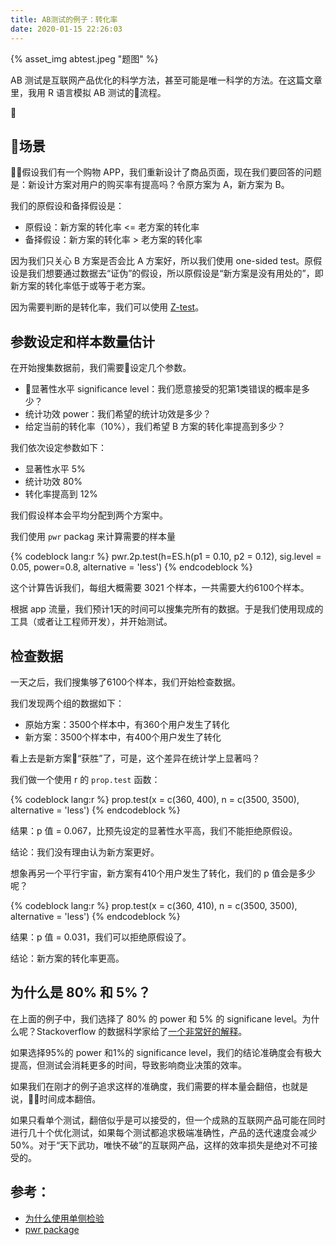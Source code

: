 ```yaml
---
title: AB测试的例子：转化率
date: 2020-01-15 22:26:03
---
```


{% asset_img abtest.jpeg "题图" %}

AB 测试是互联网产品优化的科学方法，甚至可能是唯一科学的方法。在这篇文章里，我用 R 语言模拟 AB 测试的流程。

<!-- more -->

## 场景

假设我们有一个购物 APP，我们重新设计了商品页面，现在我们要回答的问题是：新设计方案对用户的购买率有提高吗？令原方案为 A，新方案为 B。

我们的原假设和备择假设是：
- 原假设：新方案的转化率 <= 老方案的转化率
- 备择假设：新方案的转化率 > 老方案的转化率

因为我们只关心 B 方案是否会比 A 方案好，所以我们使用 one-sided test。原假设是我们想要通过数据去“证伪”的假设，所以原假设是“新方案是没有用处的”，即新方案的转化率低于或等于老方案。

因为需要判断的是转化率，我们可以使用 [Z-test](https://www.statisticshowto.datasciencecentral.com/z-test/)。

## 参数设定和样本数量估计

在开始搜集数据前，我们需要设定几个参数。
- 显著性水平 significance level：我们愿意接受的犯第1类错误的概率是多少？
- 统计功效 power：我们希望的统计功效是多少？
- 给定当前的转化率（10%），我们希望 B 方案的转化率提高到多少？

我们依次设定参数如下：
- 显著性水平 5%
- 统计功效 80%
- 转化率提高到 12%

我们假设样本会平均分配到两个方案中。

我们使用 `pwr` packag 来计算需要的样本量

{% codeblock lang:r %}
pwr.2p.test(h=ES.h(p1 = 0.10, p2 = 0.12), 
            sig.level = 0.05, 
            power=0.8, 
            alternative = 'less')
{% endcodeblock %}

这个计算告诉我们，每组大概需要 3021 个样本，一共需要大约6100个样本。

根据 app 流量，我们预计1天的时间可以搜集完所有的数据。于是我们使用现成的工具（或者让工程师开发），并开始测试。

## 检查数据

一天之后，我们搜集够了6100个样本，我们开始检查数据。

我们发现两个组的数据如下：
- 原始方案：3500个样本中，有360个用户发生了转化
- 新方案：3500个样本中，有400个用户发生了转化

看上去是新方案“获胜”了，可是，这个差异在统计学上显著吗？

我们做一个使用 r 的 `prop.test` 函数：

{% codeblock lang:r %}
prop.test(x = c(360, 400), n = c(3500, 3500), alternative = 'less')
{% endcodeblock %}

结果：p 值 = 0.067，比预先设定的显著性水平高，我们不能拒绝原假设。

结论：我们没有理由认为新方案更好。

想象再另一个平行宇宙，新方案有410个用户发生了转化，我们的 p 值会是多少呢？


{% codeblock lang:r %}
prop.test(x = c(360, 410), n = c(3500, 3500), alternative = 'less')
{% endcodeblock %}


结果：p 值 = 0.031，我们可以拒绝原假设了。

结论：新方案的转化率更高。

## 为什么是 80% 和 5%？

在上面的例子中，我们选择了 80% 的 power 和 5% 的 significane level。为什么呢？Stackoverflow 的数据科学家给了[一个非常好的解释](https://stackoverflow.blog/2017/10/17/power-calculations-p-values-ab-testing-stack-overflow/)。

如果选择95%的 power 和1%的 significance level，我们的结论准确度会有极大提高，但测试会消耗更多的时间，导致影响商业决策的效率。

如果我们在刚才的例子追求这样的准确度，我们需要的样本量会翻倍，也就是说，时间成本翻倍。

如果只看单个测试，翻倍似乎是可以接受的，但一个成熟的互联网产品可能在同时进行几十个优化测试，如果每个测试都追求极端准确性，产品的迭代速度会减少50%。对于“天下武功，唯快不破”的互联网产品，这样的效率损失是绝对不可接受的。

## 参考：

- [为什么使用单侧检验](https://www.invespcro.com/blog/one-tailed-vs-two-tailed-a-b-testing-everything-you-possibly-need-to-know/)
- [pwr package](https://cran.r-project.org/web/packages/pwr/vignettes/pwr-vignette.html)
